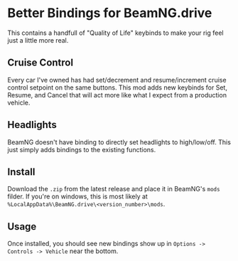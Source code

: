 # Better Bindings for BeamNG.drive
This contains a handfull of "Quality of Life" keybinds to make your rig feel just a little more real.

## Cruise Control
Every car I've owned has had set/decrement and resume/increment cruise control setpoint on the same buttons.
This mod adds new keybinds for Set, Resume, and Cancel that will act more like what I expect from a production vehicle.

## Headlights
BeamNG doesn't have binding to directly set headlights to high/low/off. This just simply adds bindings to the existing functions.

## Install
Download the `.zip` from the latest release and place it in BeamNG's `mods` filder. If you're on windows, this is most likely at `%LocalAppData%\BeamNG.drive\<version_number>\mods`.

## Usage
Once installed, you should see new bindings show up in `Options -> Controls -> Vehicle` near the bottom.